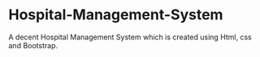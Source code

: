 # Hospital-Management-System

A decent Hospital Management System which is created using Html, css and Bootstrap.


